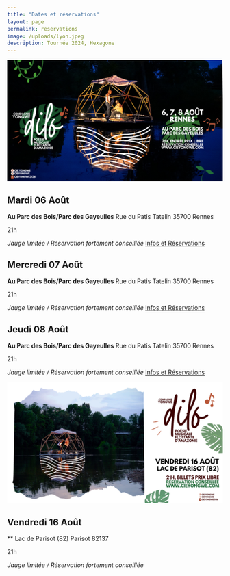 ```yaml
---
title: "Dates et réservations"
layout: page
permalink: reservations
image: /uploads/lyon.jpeg
description: Tournée 2024, Hexagone
---
```

![Tournée 2024](/uploads/reservations/dilorennes.png)

## Mardi 06 Août

**Au Parc des Bois/Parc des Gayeulles**
 Rue du Patis Tatelin 35700 Rennes
 
 21h
 
 *Jauge limitée / Réservation fortement conseillée*
[Infos et Réservations](https://www.helloasso.com/associations/les-connards-laques/evenements/dilo-a-rennes-mardi-6-aout)

## Mercredi 07 Août

**Au Parc des Bois/Parc des Gayeulles**
 Rue du Patis Tatelin 35700 Rennes
 
 21h
 
*Jauge limitée / Réservation fortement conseillée*
[Infos et Réservations](https://www.helloasso.com/associations/les-connards-laques/evenements/dilo-a-rennes-mercredi-7-aout)

## Jeudi 08 Août

**Au Parc des Bois/Parc des Gayeulles**
 Rue du Patis Tatelin 35700 Rennes
 
 21h
 
 *Jauge limitée / Réservation fortement conseillée*
 [Infos et Réservations](https://www.helloasso.com/associations/les-connards-laques/evenements/dilo-a-rennes-jeudi-8-aout)


![Dilo Parisot](/uploads/reservations/diloparisot.png)

## Vendredi 16 Août

** Lac de Parisot (82)
Parisot 82137

21h

 *Jauge limitée / Réservation fortement conseillée*
 












